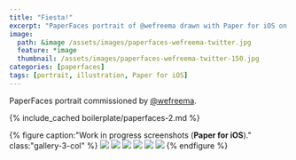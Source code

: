 ```yaml
---
title: "Fiesta!"
excerpt: "PaperFaces portrait of @wefreema drawn with Paper for iOS on an iPad."
image: 
  path: &image /assets/images/paperfaces-wefreema-twitter.jpg 
  feature: *image
  thumbnail: /assets/images/paperfaces-wefreema-twitter-150.jpg
categories: [paperfaces]
tags: [portrait, illustration, Paper for iOS]
---
```


PaperFaces portrait commissioned by [@wefreema](https://twitter.com/wefreema).

{% include_cached boilerplate/paperfaces-2.md %}

{% figure caption:"Work in progress screenshots (**Paper for iOS**)." class:"gallery-3-col" %}
[![](/assets/images/paperfaces-wefreema-process-1-600.jpg)](/assets/images/paperfaces-wefreema-process-1-lg.jpg)
[![](/assets/images/paperfaces-wefreema-process-2-600.jpg)](/assets/images/paperfaces-wefreema-process-2-lg.jpg)
[![](/assets/images/paperfaces-wefreema-process-3-600.jpg)](/assets/images/paperfaces-wefreema-process-3-lg.jpg)
[![](/assets/images/paperfaces-wefreema-process-4-600.jpg)](/assets/images/paperfaces-wefreema-process-4-lg.jpg)
[![](/assets/images/paperfaces-wefreema-process-5-600.jpg)](/assets/images/paperfaces-wefreema-process-5-lg.jpg)
[![](/assets/images/paperfaces-wefreema-process-6-600.jpg)](/assets/images/paperfaces-wefreema-process-6-lg.jpg)
{% endfigure %}
